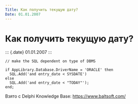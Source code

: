 ```yaml
---
Title: Как получить текущую дату?
Date: 01.01.2007
---
```



Как получить текущую дату?
==========================

::: {.date}
01.01.2007
:::

    // make the SQL dependent on type of DBMS
     
    if AppLibrary.Database.DriverName = 'ORACLE' then
      SQL.Add('and entry_date < SYSDATE')
    else
      SQL.Add('and entry_date < "TODAY"');
    end;

Взято с Delphi Knowledge Base: <https://www.baltsoft.com/>
